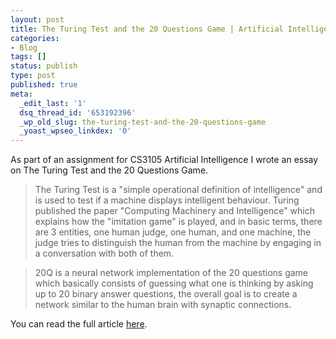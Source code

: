 ```yaml
---
layout: post
title: The Turing Test and the 20 Questions Game | Artificial Intelligence
categories:
- Blog
tags: []
status: publish
type: post
published: true
meta:
  _edit_last: '1'
  dsq_thread_id: '653192396'
  _wp_old_slug: the-turing-test-and-the-20-questions-game
  _yoast_wpseo_linkdex: '0'
---
```


As part of an assignment for CS3105 Artificial Intelligence I wrote an essay on The Turing Test and the 20 Questions Game.

>The Turing Test is a "simple operational definition of intelligence" and is used to test if a machine displays intelligent behaviour. Turing published the paper "Computing Machinery and Intelligence" which explains how the "imitation game" is played, and in basic terms, there are 3 entities, one human judge, one human, and one machine, the judge tries to distinguish the human from the machine by engaging in a conversation with both of them.

>20Q is a neural network implementation of the 20 questions game which basically consists of guessing what one is thinking by asking up to 20 binary answer questions, the overall goal is to create a network similar to the human brain with synaptic connections.

You can read the full article [here](/assets/articles/the-turing-test-and-the-20-questions-game-artificial-intelligence.pdf).